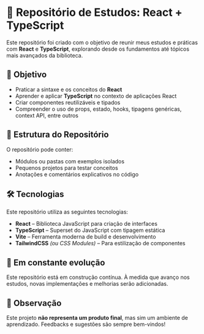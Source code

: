 # 📘 Repositório de Estudos: React + TypeScript

Este repositório foi criado com o objetivo de reunir meus estudos e práticas com **React** e **TypeScript**, explorando desde os fundamentos até tópicos mais avançados da biblioteca.


## 🎯 Objetivo

- Praticar a sintaxe e os conceitos do **React**
- Aprender e aplicar **TypeScript** no contexto de aplicações React
- Criar componentes reutilizáveis e tipados
- Compreender o uso de props, estado, hooks, tipagens genéricas, context API, entre outros


## 📁 Estrutura do Repositório

O repositório pode conter:

- Módulos ou pastas com exemplos isolados
- Pequenos projetos para testar conceitos
- Anotações e comentários explicativos no código


## 🛠️ Tecnologias

Este repositório utiliza as seguintes tecnologias:

- **React** – Biblioteca JavaScript para criação de interfaces
- **TypeScript** – Superset do JavaScript com tipagem estática
- **Vite** – Ferramenta moderna de build e desenvolvimento
- **TailwindCSS** *(ou CSS Modules)* – Para estilização de componentes


## 🚧 Em constante evolução

Este repositório está em construção contínua. À medida que avanço nos estudos, novas implementações e melhorias serão adicionadas.


## 📌 Observação

Este projeto **não representa um produto final**, mas sim um ambiente de aprendizado. Feedbacks e sugestões são sempre bem-vindos!
